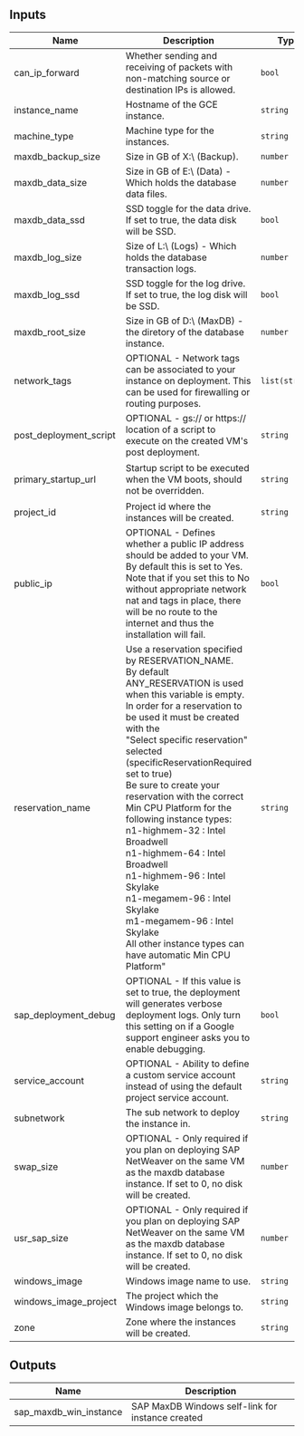 <!-- BEGINNING OF PRE-COMMIT-TERRAFORM DOCS HOOK -->
## Inputs

| Name | Description | Type | Default | Required |
|------|-------------|------|---------|:--------:|
| can\_ip\_forward | Whether sending and receiving of packets with non-matching source or destination IPs is allowed. | `bool` | `true` | no |
| instance\_name | Hostname of the GCE instance. | `string` | n/a | yes |
| machine\_type | Machine type for the instances. | `string` | n/a | yes |
| maxdb\_backup\_size | Size in GB of X:\ (Backup). | `number` | `10` | no |
| maxdb\_data\_size | Size in GB of E:\ (Data) - Which holds the database data files. | `number` | `30` | no |
| maxdb\_data\_ssd | SSD toggle for the data drive. If set to true, the data disk will be SSD. | `bool` | `true` | no |
| maxdb\_log\_size | Size of L:\ (Logs) - Which holds the database transaction logs. | `number` | `8` | no |
| maxdb\_log\_ssd | SSD toggle for the log drive. If set to true, the log disk will be SSD. | `bool` | `true` | no |
| maxdb\_root\_size | Size in GB of D:\ (MaxDB) - the  diretory of the database instance. | `number` | `8` | no |
| network\_tags | OPTIONAL - Network tags can be associated to your instance on deployment. This can be used for firewalling or routing purposes. | `list(string)` | `[]` | no |
| post\_deployment\_script | OPTIONAL - gs:// or https:// location of a script to execute on the created VM's post deployment. | `string` | `""` | no |
| primary\_startup\_url | Startup script to be executed when the VM boots, should not be overridden. | `string` | `"https://www.googleapis.com/storage/v1/core-connect-dm-templates/202404101403/terraform/sap_maxdb-win/startup.ps1"` | no |
| project\_id | Project id where the instances will be created. | `string` | n/a | yes |
| public\_ip | OPTIONAL - Defines whether a public IP address should be added to your VM. By default this is set to Yes. Note that if you set this to No without appropriate network nat and tags in place, there will be no route to the internet and thus the installation will fail. | `bool` | `true` | no |
| reservation\_name | Use a reservation specified by RESERVATION\_NAME.<br>By default ANY\_RESERVATION is used when this variable is empty.<br>In order for a reservation to be used it must be created with the<br>"Select specific reservation" selected (specificReservationRequired set to true)<br>Be sure to create your reservation with the correct Min CPU Platform for the<br>following instance types:<br>n1-highmem-32 : Intel Broadwell<br>n1-highmem-64 : Intel Broadwell<br>n1-highmem-96 : Intel Skylake<br>n1-megamem-96 : Intel Skylake<br>m1-megamem-96 : Intel Skylake<br>All other instance types can have automatic Min CPU Platform" | `string` | `""` | no |
| sap\_deployment\_debug | OPTIONAL - If this value is set to true, the deployment will generates verbose deployment logs. Only turn this setting on if a Google support engineer asks you to enable debugging. | `bool` | `false` | no |
| service\_account | OPTIONAL - Ability to define a custom service account instead of using the default project service account. | `string` | `""` | no |
| subnetwork | The sub network to deploy the instance in. | `string` | n/a | yes |
| swap\_size | OPTIONAL - Only required if you plan on deploying SAP NetWeaver on the same VM as the maxdb database instance. If set to 0, no disk will be created. | `number` | `0` | no |
| usr\_sap\_size | OPTIONAL - Only required if you plan on deploying SAP NetWeaver on the same VM as the maxdb database instance. If set to 0, no disk will be created. | `number` | `0` | no |
| windows\_image | Windows image name to use. | `string` | n/a | yes |
| windows\_image\_project | The project which the Windows image belongs to. | `string` | n/a | yes |
| zone | Zone where the instances will be created. | `string` | n/a | yes |

## Outputs

| Name | Description |
|------|-------------|
| sap\_maxdb\_win\_instance | SAP MaxDB Windows self-link for instance created |

<!-- END OF PRE-COMMIT-TERRAFORM DOCS HOOK -->